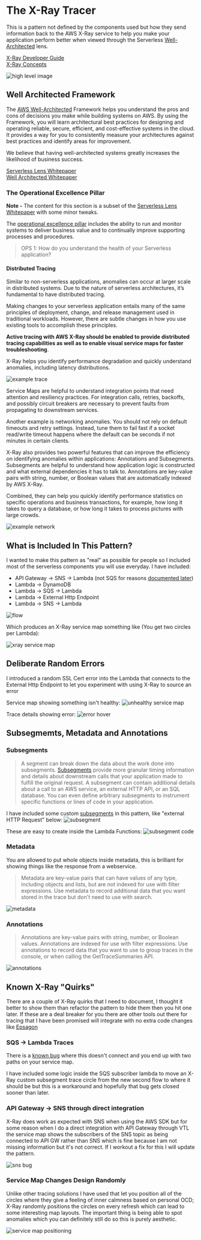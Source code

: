 # The X-Ray Tracer

This is a pattern not defined by the components used but how they send information back to the AWS X-Ray service to help you make your application perform better when viewed through the Serverless [Well-Architected](https://aws.amazon.com/architecture/well-architected/) lens.

[X-Ray Developer Guide](https://docs.amazonaws.cn/en_us/xray/latest/devguide/xray-guide.pdf) <br />
[X-Ray Concepts](https://docs.aws.amazon.com/xray/latest/devguide/xray-concepts.html)

![high level image](img/arch.png)

## Well Architected Framework

The [AWS Well-Architected](https://aws.amazon.com/architecture/well-architected/) Framework helps you understand the pros and cons of
decisions you make while building systems on AWS. By using the Framework, you will learn architectural best practices for designing and operating reliable, secure, efficient, and cost-effective systems in the cloud. It provides a way for you to consistently measure your architectures against best practices and identify areas for improvement.

We believe that having well-architected systems greatly increases the likelihood of business success.

[Serverless Lens Whitepaper](https://d1.awsstatic.com/whitepapers/architecture/AWS-Serverless-Applications-Lens.pdf) <br />
[Well Architected Whitepaper](http://d0.awsstatic.com/whitepapers/architecture/AWS_Well-Architected_Framework.pdf)

### The Operational Excellence Pillar

<strong>Note -</strong> The content for this section is a subset of the [Serverless Lens Whitepaper](https://d1.awsstatic.com/whitepapers/architecture/AWS-Serverless-Applications-Lens.pdf) with some minor tweaks.

The [operational excellence pillar](https://d1.awsstatic.com/whitepapers/architecture/AWS-Serverless-Applications-Lens.pdf#page=28) includes the ability to run and monitor systems to deliver business value and to continually improve supporting processes and procedures.

> OPS 1: How do you understand the health of your Serverless application?

#### Distributed Tracing
Similar to non-serverless applications, anomalies can occur at larger scale in distributed systems. Due to the nature of serverless architectures, it’s fundamental to have distributed tracing.

Making changes to your serverless application entails many of the same principles of deployment, change, and release management used in traditional workloads. However, there are subtle changes in how you use existing tools to accomplish these principles.

<strong>Active tracing with AWS X-Ray should be enabled to provide distributed tracing capabilities as well as to enable visual service maps for faster troubleshooting</strong>. 

X-Ray helps you identify performance degradation and quickly understand anomalies, including latency distributions.

![example trace](img/example_trace.png)

Service Maps are helpful to understand integration points that need attention and resiliency practices. For integration calls, retries, backoffs, and possibly circuit breakers are necessary to prevent faults from propagating to downstream services. 

Another example is networking anomalies. You should not rely on default timeouts and retry settings. Instead, tune them to fail fast if a socket read/write timeout happens where the default can be seconds if not minutes in certain clients.

X-Ray also provides two powerful features that can improve the efficiency on identifying anomalies within applications: Annotations and Subsegments.
Subsegments are helpful to understand how application logic is constructed and what external dependencies it has to talk to. Annotations are key-value pairs with string, number, or Boolean values that are automatically indexed by AWS X-Ray.

Combined, they can help you quickly identify performance statistics on specific
operations and business transactions, for example, how long it takes to query a
database, or how long it takes to process pictures with large crowds.

![example network](img/example_network.png)

## What is Included In This Pattern?

I wanted to make this pattern as "real" as possible for people so I included most of the serverless components you will use everyday. I have included:

- API Gateway -> SNS -> Lambda (not SQS for reasons [documented later](#sqs---lambda-traces))
- Lambda -> DynamoDB
- Lambda -> SQS -> Lambda
- Lambda -> External Http Endpoint
- Lambda -> SNS -> Lambda

![flow](img/flow.png)

Which produces an X-Ray service map something like (You get two circles per Lambda):

![xray service map](img/flow_service_map_icons.png)

## Deliberate Random Errors

I introduced a random SSL Cert error into the Lambda that connects to the External Http Endpoint to let you experiment with using X-Ray to source an error

Service map showing something isn't healthy:
![unhealthy service map](img/unhealthy_service_map.png)

Trace details showing error:
![error hover](img/error_hover.png)

## Subsegmemts, Metadata and Annotations

### Subsegments
> A segment can break down the data about the work done into subsegments. [Subsegments](https://docs.aws.amazon.com/xray/latest/devguide/xray-concepts.html#xray-concepts-subsegments) provide more granular timing information and details about downstream calls that your application made to fulfill the original request. A subsegment can contain additional details about a call to an AWS service, an external HTTP API, or an SQL database. You can even define arbitrary subsegments to instrument specific functions or lines of code in your application.

I have included some custom [subsegments](https://docs.aws.amazon.com/xray/latest/devguide/xray-concepts.html#xray-concepts-subsegments) in this pattern, like "external HTTP Request" below:
![subsegment](img/subsegment.png)

These are easy to create inside the Lambda Functions:
![subsegment code](img/subsegment_logic.png)

### Metadata
You are allowed to put whole objects inside metadata, this is brilliant for showing things like the response from a webservice. 

> Metadata are key-value pairs that can have values of any type, including objects and lists, but are not indexed for use with filter expressions. Use metadata to record additional data that you want stored in the trace but don't need to use with search.

![metadata](img/metadata.png)

### Annotations
> Annotations are key-value pairs with string, number, or Boolean values. Annotations are indexed for use with filter expressions. Use annotations to record data that you want to use to group traces in the console, or when calling the GetTraceSummaries API.

![annotations](img/annotations.png)

## Known X-Ray "Quirks"

There are a couple of X-Ray quirks that I need to document, I thought it better to show them than refactor the pattern to hide them then you hit one later. If these are a deal breaker for you there are other tools out there for tracing that I have been promised will integrate with no extra code changes like [Epsagon](https://epsagon.com/)

### SQS -> Lambda Traces
There is a [known bug](https://github.com/aws/aws-xray-sdk-node/issues/208) where this doesn't connect and you end up with two paths on your service map.

I have included some logic inside the SQS subscriber lambda to move an X-Ray custom subsegment trace circle from the new second flow to where it should be but this is a workaround and hopefully that bug gets closed sooner than later.

### API Gateway -> SNS through direct integration
X-Ray does work as expected with SNS when using the AWS SDK but for some reason when I do a direct integration with API Gateway through VTL the service map shows the subscribers of the SNS topic as being connected to API GW rather than SNS which is fine because I am not missing information but it's not correct. If I workout a fix for this I will update the pattern.

![sns bug](img/sns_bug.png)

### Service Map Changes Design Randomly
Unlike other tracing solutions I have used that let you position all of the circles where they give a feeling of inner calmness based on personal OCD; X-Ray randomly positions the circles on every refresh which can lead to some interesting map layouts. The important thing is being able to spot anomalies which you can definitely still do so this is purely aesthetic. 

![service map positioning](img/service_map_positioning.png)